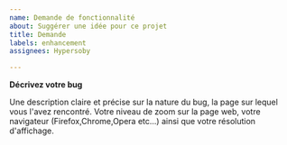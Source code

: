 ```yaml
---
name: Demande de fonctionnalité
about: Suggérer une idée pour ce projet
title: Demande
labels: enhancement
assignees: Hypersoby

---
```


**Décrivez votre bug**

Une description claire et précise sur la nature du bug, la page sur lequel vous l'avez rencontré. Votre niveau de zoom sur la page web, votre navigateur (Firefox,Chrome,Opera etc...) ainsi que votre résolution d'affichage.
